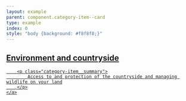 ```yaml
---
layout: example
parent: component.category-item--card
type: example
index: 0
style: "body {background: #f8f8f8;}"
---
```


<article class="category-item  category-item--card  category-item--card--gradient">
    <a href="#" title="Environment and countryside" class="category-item__link">
        <h2 class="category-item__title">Environment and countryside</h2>

        <p class="category-item__summary">
            Access to and protection of the countryside and managing wildlife on your land
        </p>
    </a>
</article>
